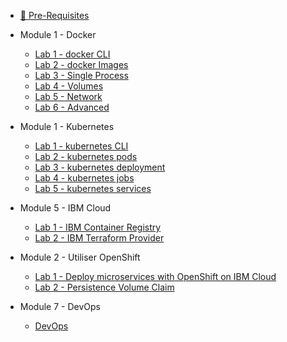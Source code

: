 <!-- _sidebar.md -->

- [:book: Pre-Requisites](pre-requisites.md)

- Module 1 - Docker
  - [Lab 1 - docker CLI](lab-1-docker/lab-1-cli.md)
  - [Lab 2 - docker Images](lab-1-docker/lab-2-images.md)
  - [Lab 3 - Single Process](lab-1-docker/lab-3-single-process.md)
  - [Lab 4 - Volumes](lab-1-docker/lab-4-volumes.md)
  - [Lab 5 - Network](lab-1-docker/lab-5-network.md)
  - [Lab 6 - Advanced](lab-1-docker/lab-6-advanced.md)

- Module 1 - Kubernetes
  - [Lab 1 - kubernetes CLI](lab-2-kubernetes/k8s-lab-1-cli.md)
  - [Lab 2 - kubernetes pods](lab-2-kubernetes/k8s-lab-2-pods.md)
  - [Lab 3 - kubernetes deployment](lab-2-kubernetes/k8s-lab-3-deployments.md)
  - [Lab 4 - kubernetes jobs](lab-2-kubernetes/k8s-lab-4-jobs.md)
  - [Lab 5 - kubernetes services](lab-2-kubernetes/k8s-lab-5-services.md)

- Module 5 - IBM Cloud
  - [Lab 1 - IBM Container Registry](lab-3-ibmcloud/ic-lab-1-ibm-registry.md)
  - [Lab 2 - IBM Terraform Provider](lab-3-ibmcloud/ic-lab-2-terraform.md)

- Module 2 - Utiliser OpenShift
  - [Lab 1 - Deploy microservices with OpenShift on IBM Cloud](lab-4-roks/lab-1-openshift.md)
  - [Lab 2 - Persistence Volume Claim](lab-4-roks/lab-2-pvc.md)

- Module 7 - DevOps
  - [DevOps](lab7-devops/tekton/README.md)
